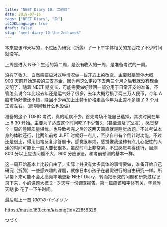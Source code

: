 ```yaml
---
title: "NEET Diary 10: 二週目"
date: 2019-07-16
tags: ["NEET Diary", "杂"]
isCJKLanguage: true
draft: false
slug: "neet-diary-10-the-2nd-week"
---
```


本来应该昨天写的，不过因为研究（折腾）了一下午字体相关的东西花了不少时间就没写。

上周是进入 NEET 生活的第二周，是没有收入的一周，是准备考试的一周。

<!--more-->

没有了收入，自然需要应对这种情况做一些开支上的改变。主要就是暂停大概 900 天前开始定投的三支基金，因为再这么定投下去两三个月之后我就没有现金支配了，随着 NEET 期变长，可能需要做好赎回一部分用于日常开支的准备。不管怎么说今年比起去年还是运气好了很多，去年大概亏损了两三万人民币，今年 A 股市场好像还不错，赚回不少再加上比特币价格走高今年为止差不多赚了 3 个月工资左右。（而期间我什么也没做）

准备的这个 TOEIC 考试，真的毛病不少。首先考场不能自己选择，其次时间在早上 8:30 开始。主要为了适应这个时间吃了不少苦头（甚至波及了室友），感觉整个一周的睡眠质量堪忧。也导致考完之后的这两天简直就是睡觉放题。不过考试本身的体验还行，比两年前考 JLPT 时候好一点儿，至少自带有个倒计时功能，不过还是很土，得用铅笔反复涂答题卡，感觉很麻烦，感觉像我这种有点儿心配性的人涂的时间可能比一般人要长很多。虽然时间上非常紧，不过感觉考得还行，目测 800 分以上应该问题不大，900 分应该悬，和考前预测的基本一样。

这一周开始基本上比较自由了，实际上并没有太多具体的事情要做，准备开始自己研究（折腾）一些感兴趣的课题，就像日本小孩子在暑假进行的自由研究一样。所以接下来可能不会太高频率地更新 NEET Diary，转而把研究的问题和研究过程记录下来，小的课题大概 2 - 3 天写一份调查报告。第一篇应该和字体有关，毕竟昨天瞎 jb 花了一下午时间。

最后献上一首 *1001のバイオリン* 

https://music.163.com/#/song?id=22668326

つづく
